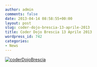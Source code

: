```yaml
---
author: admin
comments: false
date: 2013-04-14 08:58:55+00:00
layout: post
slug: coder-dojo-brescia-13-aprile-2013
title: Coder Dojo Brescia 13 Aprile 2013
wordpress_id: 742
categories:
- News
---
```


[![coderDojoBrescia](http://coderdojomilano.it/wp-content/uploads/2013/04/coderDojoBrescia.jpg)](http://brescia.talentgarden.it/2013/03/19/coderdojo-anche-a-brescia-i-bambini-imparano-a-programmare-divertendosi/)
